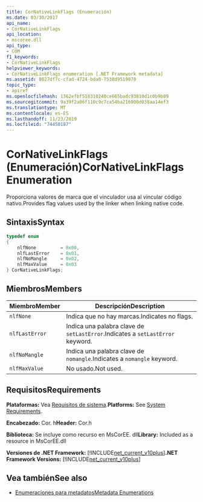 ```yaml
---
title: CorNativeLinkFlags (Enumeración)
ms.date: 03/30/2017
api_name:
- CorNativeLinkFlags
api_location:
- mscoree.dll
api_type:
- COM
f1_keywords:
- CorNativeLinkFlags
helpviewer_keywords:
- CorNativeLinkFlags enumeration [.NET Framework metadata]
ms.assetid: 8027df7c-cfad-4724-bda0-7538d9519070
topic_type:
- apiref
ms.openlocfilehash: 1362efbf518310240ce665badc93810d1c0b9b89
ms.sourcegitcommit: 9a39f2a06f110c9c7ca54ba216900d038aa14ef3
ms.translationtype: MT
ms.contentlocale: es-ES
ms.lasthandoff: 11/23/2019
ms.locfileid: "74450187"
---
```

# <a name="cornativelinkflags-enumeration"></a><span data-ttu-id="fbcfc-102">CorNativeLinkFlags (Enumeración)</span><span class="sxs-lookup"><span data-stu-id="fbcfc-102">CorNativeLinkFlags Enumeration</span></span>
<span data-ttu-id="fbcfc-103">Proporciona valores de marca que el vinculador usa al vincular código nativo.</span><span class="sxs-lookup"><span data-stu-id="fbcfc-103">Provides flag values used by the linker when linking native code.</span></span>  
  
## <a name="syntax"></a><span data-ttu-id="fbcfc-104">Sintaxis</span><span class="sxs-lookup"><span data-stu-id="fbcfc-104">Syntax</span></span>  
  
```cpp  
typedef enum  
{  
    nlfNone         = 0x00,  
    nlfLastError    = 0x01,  
    nlfNoMangle     = 0x02,  
    nlfMaxValue     = 0x03  
} CorNativeLinkFlags;  
```  
  
## <a name="members"></a><span data-ttu-id="fbcfc-105">Miembros</span><span class="sxs-lookup"><span data-stu-id="fbcfc-105">Members</span></span>  
  
|<span data-ttu-id="fbcfc-106">Miembro</span><span class="sxs-lookup"><span data-stu-id="fbcfc-106">Member</span></span>|<span data-ttu-id="fbcfc-107">Descripción</span><span class="sxs-lookup"><span data-stu-id="fbcfc-107">Description</span></span>|  
|------------|-----------------|  
|`nlfNone`|<span data-ttu-id="fbcfc-108">Indica que no hay marcas.</span><span class="sxs-lookup"><span data-stu-id="fbcfc-108">Indicates no flags.</span></span>|  
|`nlfLastError`|<span data-ttu-id="fbcfc-109">Indica una palabra clave de `setLastError`.</span><span class="sxs-lookup"><span data-stu-id="fbcfc-109">Indicates a `setLastError` keyword.</span></span>|  
|`nlfNoMangle`|<span data-ttu-id="fbcfc-110">Indica una palabra clave de `nomangle`.</span><span class="sxs-lookup"><span data-stu-id="fbcfc-110">Indicates a `nomangle` keyword.</span></span>|  
|`nlfMaxValue`|<span data-ttu-id="fbcfc-111">No usado.</span><span class="sxs-lookup"><span data-stu-id="fbcfc-111">Not used.</span></span>|  
  
## <a name="requirements"></a><span data-ttu-id="fbcfc-112">Requisitos</span><span class="sxs-lookup"><span data-stu-id="fbcfc-112">Requirements</span></span>  
 <span data-ttu-id="fbcfc-113">**Plataformas:** Vea [Requisitos de sistema](../../../../docs/framework/get-started/system-requirements.md).</span><span class="sxs-lookup"><span data-stu-id="fbcfc-113">**Platforms:** See [System Requirements](../../../../docs/framework/get-started/system-requirements.md).</span></span>  
  
 <span data-ttu-id="fbcfc-114">**Encabezado:** Cor. h</span><span class="sxs-lookup"><span data-stu-id="fbcfc-114">**Header:** Cor.h</span></span>  
  
 <span data-ttu-id="fbcfc-115">**Biblioteca:** Se incluye como recurso en MsCorEE. dll</span><span class="sxs-lookup"><span data-stu-id="fbcfc-115">**Library:** Included as a resource in MsCorEE.dll</span></span>  
  
 <span data-ttu-id="fbcfc-116">**Versiones de .NET Framework:** [!INCLUDE[net_current_v10plus](../../../../includes/net-current-v10plus-md.md)]</span><span class="sxs-lookup"><span data-stu-id="fbcfc-116">**.NET Framework Versions:** [!INCLUDE[net_current_v10plus](../../../../includes/net-current-v10plus-md.md)]</span></span>  
  
## <a name="see-also"></a><span data-ttu-id="fbcfc-117">Vea también</span><span class="sxs-lookup"><span data-stu-id="fbcfc-117">See also</span></span>

- [<span data-ttu-id="fbcfc-118">Enumeraciones para metadatos</span><span class="sxs-lookup"><span data-stu-id="fbcfc-118">Metadata Enumerations</span></span>](../../../../docs/framework/unmanaged-api/metadata/metadata-enumerations.md)
